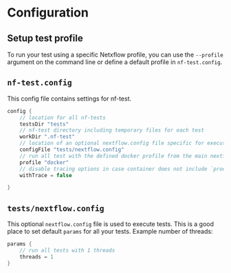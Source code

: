 # Configuration

## Setup test profile

To run your test using a specific Netxflow profile, you can use the `--profile` argument on the command line or define a default profile in `nf-test.config`.


##  `nf-test.config`

This config file contains settings for nf-test.

```groovy
config {
    // location for all nf-tests
    testsDir "tests"
    // nf-test directory including temporary files for each test
    workDir ".nf-test"
    // location of an optional nextflow.config file specific for executing tests
    configFile "tests/nextflow.config"
    // run all test with the defined docker profile from the main nextflow.config
    profile "docker"
    // disable tracing options in case container does not include `procps` Linux tool.
    withTrace = false

}
```

## `tests/nextflow.config`

This optional `nextflow.config` file is used to execute tests. This is a good place to set default `params` for all your tests. Example number of threads:

```groovy
params {
    // run all tests with 1 threads
    threads = 1
}
```
